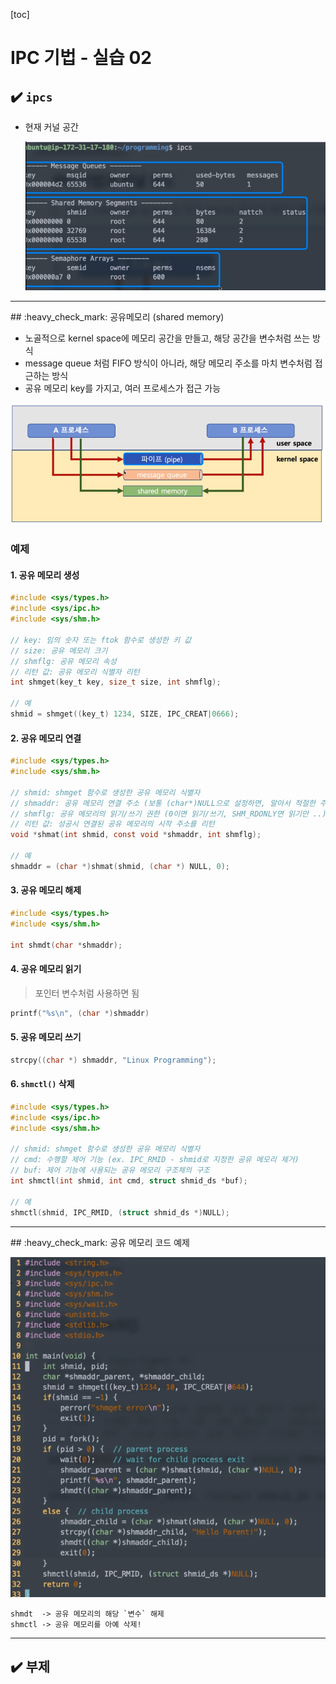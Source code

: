 [toc]

# IPC 기법 - 실습 02

## :heavy_check_mark: `ipcs`

- 현재 커널 공간

  ![image-20210310181724085](assets/image-20210310181724085.png)



<hr>
## :heavy_check_mark: 공유메모리 (shared memory)

- 노골적으로 kernel space에 메모리 공간을 만들고, 해당 공간을 변수처럼 쓰는 방식
- message queue 처럼 FIFO 방식이 아니라, 해당 메모리 주소를 마치 변수처럼 접근하는 방식
- 공유 메모리 key를 가지고, 여러 프로세스가 접근 가능

![image-20210310182900728](assets/image-20210310182900728.png)



### 예제

#### 1. 공유 메모리 생성

```c
#include <sys/types.h>
#include <sys/ipc.h>
#include <sys/shm.h>

// key: 임의 숫자 또는 ftok 함수로 생성한 키 값
// size: 공유 메모리 크기
// shmflg: 공유 메모리 속성
// 리턴 값: 공유 메모리 식별자 리턴
int shmget(key_t key, size_t size, int shmflg);

// 예
shmid = shmget((key_t) 1234, SIZE, IPC_CREAT|0666);
```



#### 2. 공유 메모리 연결

```c
#include <sys/types.h>
#include <sys/shm.h>

// shmid: shmget 함수로 생성한 공유 메모리 식별자
// shmaddr: 공유 메모리 연결 주소 (보통 (char*)NULL으로 설정하면, 알아서 적절한 주소로 연결)
// shmflg: 공유 메모리의 읽기/쓰기 권한 (0이면 읽기/쓰기, SHM_RDONLY면 읽기만 ..)
// 리턴 값: 성공시 연결된 공유 메모리의 시작 주소를 리턴
void *shmat(int shmid, const void *shmaddr, int shmflg);

// 예
shmaddr = (char *)shmat(shmid, (char *) NULL, 0);
```



#### 3. 공유 메모리 해제

```c
#include <sys/types.h>
#include <sys/shm.h>

int shmdt(char *shmaddr);
```



#### 4. 공유 메모리 읽기

> 포인터 변수처럼 사용하면 됨

```c
printf("%s\n", (char *)shmaddr)
```



#### 5. 공유 메모리 쓰기

```c
strcpy((char *) shmaddr, "Linux Programming");
```



#### 6. `shmctl()` 삭제

```c
#include <sys/types.h>
#include <sys/ipc.h>
#include <sys/shm.h>

// shmid: shmget 함수로 생성한 공유 메모리 식별자
// cmd: 수행할 제어 기능 (ex. IPC_RMID - shmid로 지정한 공유 메모리 제거)
// buf: 제어 기능에 사용되는 공유 메모리 구조체의 구조
int shmctl(int shmid, int cmd, struct shmid_ds *buf);

// 예
shmctl(shmid, IPC_RMID, (struct shmid_ds *)NULL);
```





<hr>
## :heavy_check_mark: 공유 메모리 코드 예제

![image-20210310184048367](assets/image-20210310184048367.png)

```
shmdt  -> 공유 메모리의 해당 `변수` 해제
shmctl -> 공유 메모리를 아예 삭제!
```







<hr>

## :heavy_check_mark: 부제

















